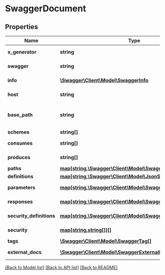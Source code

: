 # SwaggerDocument

## Properties
Name | Type | Description | Notes
------------ | ------------- | ------------- | -------------
**x_generator** | **string** | Gets or sets the Swagger generator information. | [optional] 
**swagger** | **string** | Gets or sets the Swagger specification version being used. | [optional] 
**info** | [**\Swagger\Client\Model\SwaggerInfo**](SwaggerInfo.md) | Gets or sets the metadata about the API. | [optional] 
**host** | **string** | Gets or sets the host (name or ip) serving the API. | [optional] 
**base_path** | **string** | Gets or sets the base path on which the API is served, which is relative to the {NSwag.SwaggerDocument.Host}. | [optional] 
**schemes** | **string[]** | Gets or sets the schemes. | [optional] 
**consumes** | **string[]** | Gets or sets a list of MIME types the operation can consume. | [optional] 
**produces** | **string[]** | Gets or sets a list of MIME types the operation can produce. | [optional] 
**paths** | [**map[string,\Swagger\Client\Model\SwaggerDocumentPaths]**](SwaggerDocumentPaths.md) | Gets or sets the operations. | [optional] 
**definitions** | [**map[string,\Swagger\Client\Model\JsonSchema4]**](JsonSchema4.md) | Gets or sets the types. | [optional] 
**parameters** | [**map[string,\Swagger\Client\Model\SwaggerParameter]**](SwaggerParameter.md) | Gets or sets the parameters which can be used for all operations. | [optional] 
**responses** | [**map[string,\Swagger\Client\Model\SwaggerResponse]**](SwaggerResponse.md) | Gets or sets the responses which can be used for all operations. | [optional] 
**security_definitions** | [**map[string,\Swagger\Client\Model\SwaggerSecurityScheme]**](SwaggerSecurityScheme.md) | Gets or sets the security definitions. | [optional] 
**security** | [**map[string,string[]][]**](map.md) | Gets or sets a security description. | [optional] 
**tags** | [**\Swagger\Client\Model\SwaggerTag[]**](SwaggerTag.md) | Gets or sets the description. | [optional] 
**external_docs** | [**\Swagger\Client\Model\SwaggerExternalDocumentation**](SwaggerExternalDocumentation.md) | Gets or sets the external documentation. | [optional] 

[[Back to Model list]](../README.md#documentation-for-models) [[Back to API list]](../README.md#documentation-for-api-endpoints) [[Back to README]](../README.md)


